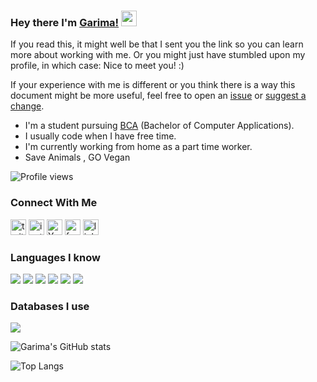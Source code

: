 ### Hey there I'm [Garima!](https://garima-sharma814.github.io/My-website/) <img src="https://media.giphy.com/media/hvRJCLFzcasrR4ia7z/giphy.gif" width="25px"></a>
If you read this, it might well be that I sent you the link so you can learn more about working with me. Or you might just have stumbled upon my profile, in which case: Nice to meet you! :)

If your experience with me is different or you think there is a way this document might be more useful, feel free to open an [issue](https://github.com/Garima-sharma814/Garima-sharma814/issues/new) or [suggest a change](https://github.com/Garima-sharma814/Garima-sharma814/edit/master/README.md).

- I'm a student pursuing [BCA](https://collegedunia.com/courses/bachelor-of-computer-applications-bca) (Bachelor of Computer Applications).
- I usually code when I have free time.
- I'm currently working from home as a part time worker.
- Save Animals , GO Vegan

![Profile views](https://gpvc.arturio.dev/Garima-sharma814)






### Connect With Me 
[<img src='https://www.vectorlogo.zone/logos/twitter/twitter-official.svg' alt='twitter' height='25'>](https://twitter.com/garimavatss)
[<img src='https://www.vectorlogo.zone/logos/instagram/instagram-icon.svg' alt='instagram' height='25'>](https://www.instagram.com/garima.vatss/?r=nametag)      [<img src='https://www.vectorlogo.zone/logos/youtube/youtube-icon.svg' alt='YouTube' height='25'>](https://www.youtube.com/channel/UCheHxaUY0R5NWDDXLa5siWQ?view_as=subscriber)   [<img src='https://www.vectorlogo.zone/logos/facebook/facebook-icon.svg' alt='facebook' height='25'>](https://m.me/garima.vats.143)   [<img src='https://www.vectorlogo.zone/logos/linkedin/linkedin-icon.svg' alt='linkedin' height='25'>](https://www.linkedin.com/in/garima-sharma-6621701b3)   


### Languages I know 
<img src="https://img.shields.io/badge/python%20-%2314354C.svg?&style=for-the-badge&logo=python&logoColor=white"/> <img src="https://img.shields.io/badge/c%20-%2300599C.svg?&style=for-the-badge&logo=c&logoColor=white"/> <img src="https://img.shields.io/badge/c++%20-%2300599C.svg?&style=for-the-badge&logo=c%2B%2B&ogoColor=white"/> <img src="https://img.shields.io/badge/java-%23ED8B00.svg?&style=for-the-badge&logo=java&logoColor=white"/> <img src="https://img.shields.io/badge/javascript%20-%2314354C.svg?&style=for-the-badge&logo=javascript&logoColor=white"/> <img src="https://img.shields.io/badge/html%20-%2314354C.svg?&style=for-the-badge&logo=html&logoColor=white"/>

### Databases I use
<img src="https://img.shields.io/badge/mysql-%2300f.svg?&style=for-the-badge&logo=mysql&logoColor=white"/>


![Garima's GitHub stats](https://github-readme-stats.vercel.app/api?username=Garima-sharma814&show_icons=true&count_private=true&theme=react)



![Top Langs](https://github-readme-stats.vercel.app/api/top-langs/?username=Garima-sharma814&layout=compact&theme=react)
